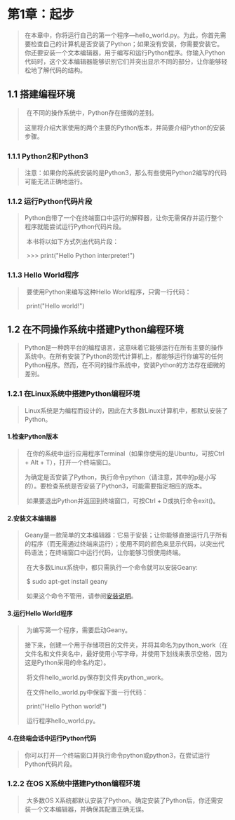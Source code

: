 # 第1章：起步

>   ​		在本章中，你将运行自己的第一个程序—hello_world.py。为此，你首先需要检查自己的计算机是否安装了Python；如果没有安装，你需要安装它。你还要安装一个文本编辑器，用于编写和运行Python程序。你输入Python代码时，这个文本编辑器能够识别它们并突出显示不同的部分，让你能够轻松地了解代码的结构。

## 1.1 搭建编程环境

>   ​		在不同的操作系统中，Python存在细微的差别。
>
>   ​		这里将介绍大家使用的两个主要的Python版本，并简要介绍Python的安装步骤。

### 1.1.1 Python2和Python3

>   ​		注意：如果你的系统安装的是Python3，那么有些使用Python2编写的代码可能无法正确地运行。

### 1.1.2 运行Python代码片段

>   ​		Python自带了一个在终端窗口中运行的解释器，让你无需保存并运行整个程序就能尝试运行Python代码片段。
>
>   ​		本书将以如下方式列出代码片段：
>
>   ​		>>> print("Hello Python interpreter!")

### 1.1.3 Hello World程序

>   ​		要使用Python来编写这种Hello World程序，只需一行代码：
>
>   ​		print("Hello world!")

## 1.2 在不同操作系统中搭建Python编程环境

>   ​		Python是一种跨平台的编程语言，这意味着它能够运行在所有主要的操作系统中。在所有安装了Python的现代计算机上，都能够运行你编写的任何Python程序。然而，在不同的操作系统中，安装Python的方法存在细微的差别。

### 1.2.1 在Linux系统中搭建Python编程环境

>   ​		Linux系统是为编程而设计的，因此在大多数Linux计算机中，都默认安装了Python。

#### 1.检查Python版本

>   ​		在你的系统中运行应用程序Terminal（如果你使用的是Ubuntu，可按Ctrl + Alt + T），打开一个终端窗口。
>
>   ​		为确定是否安装了Python，执行命令python（请注意，其中的p是小写的）。要检查系统是否安装了Python3，可能需要指定相应的版本。
>
>   ​		如果要退出Python并返回到终端窗口，可按Ctrl + D或执行命令exit()。

#### 2.安装文本编辑器

>   ​		Geany是一款简单的文本编辑器：它易于安装；让你能够直接运行几乎所有的程序（而无需通过终端来运行）；使用不同的颜色来显示代码，以突出代码语法；在终端窗口中运行代码，让你能够习惯使用终端。
>
>   ​		在大多数Linux系统中，都只需执行一个命令就可以安装Geany:
>
>   ​		$ sudo apt-get install geany
>
>   ​		如果这个命令不管用，请参阅[安装说明](http://geany.org/Download/ThirdPartyPackages/)。

#### 3.运行Hello World程序

>   ​		为编写第一个程序，需要启动Geany。
>
>   ​		接下来，创建一个用于存储项目的文件夹，并将其命名为python_work（在文件名和文件夹名中，最好使用小写字母，并使用下划线来表示空格，因为这是Python采用的命名约定）。
>
>   ​		将文件hello_world.py保存到文件夹python_work。
>
>   ​		在文件hello_world.py中保留下面一行代码：
>
>   ​				print("Hello Python world!")
>
>   ​		运行程序hello_world.py。

#### 4.在终端会话中运行Python代码

>   ​		你可以打开一个终端窗口并执行命令python或python3，在尝试运行Python代码片段。

### 1.2.2 在OS X系统中搭建Python编程环境

>   ​		大多数OS X系统都默认安装了Python。确定安装了Python后，你还需安装一个文本编辑器，并确保其配置正确无误。

